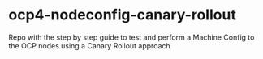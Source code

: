 # ocp4-nodeconfig-canary-rollout
Repo with the step by step guide to test and perform a Machine Config to the OCP nodes using a Canary Rollout approach
